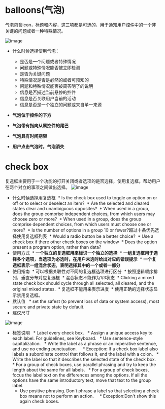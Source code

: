 # balloons(气泡)
气泡包含icon，标题和内容，这三项都是可选的，用于通知用户控件中的一个非关键的问题或者一种特殊情况。

![image](https://i-msdn.sec.s-msft.com/dynimg/IC725160.png)

* 什么时候选择使用气泡：

  * 是否是一个问题或者特殊情况 
  * 问题或特殊情况能否被立即检测
  * 是否为关键问题
  * 特殊情况是否是必然的或者可预知的
  * 问题和特殊情况能否被简答明了的说明
  * 信息是否描述当前悬停的控件
  * 信息是否关联用户当前的活动
  * 信息是否是一个独立的问题或来自单一来源
* **气泡位于控件的下方**
* **气泡带有指向从属控件的尾巴**
* **气泡具有时间期限**
* **用户点击气泡时，气泡消失**

# check box

复选框主要用于一个功能的打开关闭或者选项的是否选择，使用复选框，帮助用户在两个对立的事项之间做出选择。
![image](https://i-msdn.sec.s-msft.com/dynimg/IC725172.png)

* 什么时候选择用复选框
  * Is the check box used to toggle an option on or off or to select or deselect an item?
  * Are the selected and cleared states clear and unambiguous opposites?
  * When used in a group, does the group comprise independent choices, from which users may choose zero or more?
  * When used in a group, does the group comprise dependent choices, from which users must choose one or more?
  * Is the number of options in a group 10 or fewer?超过十条优先选择使用复选框列表
  * Would a radio button be a better choice? 
  * Use a check box if there other check boxes on the window
  * Does the option present a program option, rather than data?
* 使用方式
  * **一个独立的复选框用来标识一个独立的选择**
  * **一组复选框用于选择多个选项，当选项为必选时，在用户未选时给出对应的错误提示**
  * **一个复选框表示一组混合状态，表明选择其中的一个或者一部分**
* 使用指南
  * 可以根据关联性对不同的复选框选项进行区分
  * 按照逻辑顺序排列，垂直分布对应复选框
  * 混合状态不能作为1/3状态
  * Clicking a mixed state check box should cycle through all selected, all cleared, and the original mixed states.
  * 复选框不能用来表示进度
  * 使用正确的选择状态显示禁用复选框。
 * 默认值
   * set the safest (to prevent loss of data or system access), most secure and private state by default.
 * 建议尺寸
 
 ![image](https://i-msdn.sec.s-msft.com/dynimg/IC725195.png)
 
 * 标签说明
   * Label every check box.
   * Assign a unique access key to each label. For guidelines, see Keyboard.
   * Use sentence-style capitalization.
   * Write the label as a phrase or an imperative sentence, and use no ending punctuation.
     * Exception: If a check box label also labels a subordinate control that follows it, end the label with a colon.
   * Write the label so that it describes the selected state of the check box.
   * For a group of check boxes, use parallel phrasing and try to keep the length about the same for all labels.
   * For a group of check boxes, focus the label text on the differences among the options. If all the options have the same introductory text, move that text to the group label.
   * Use positive phrasing. Don't phrase a label so that selecting a check box means not to perform an action.
     * Exception:Don't show this <item> again check boxes.
